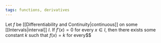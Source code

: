 ```yaml
---
tags: functions, derivatives
---
```

Let $f$ be [[Differentiability and Continuity|continuous]] on some [[Intervals|interval]] $I$. If $f'(x)=0$ for every $x \in I$, then there exists some constant $k$ such that $f(x)=k$ for every$$ 
